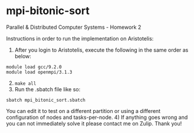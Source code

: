 # mpi-bitonic-sort
Parallel &amp; Distributed Computer Systems - Homework 2

Instructions in order to run the implementation on Aristotelis:

1) After you login to Aristotelis, execute the following in the same order as below:
```
module load gcc/9.2.0
module load openmpi/3.1.3
```
2) ```make all```
3) Run the .sbatch file like so:
```
sbatch mpi_bitonic_sort.sbatch
```
You can edit it to test on a different partition or using a different configuration of nodes and tasks-per-node.
4) If anything goes wrong and you can not immediately solve it please contact me on Zulip. Thank you!
